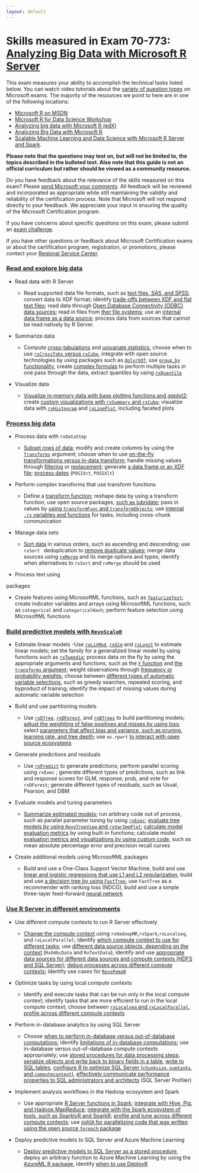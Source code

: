 ```yaml
---
layout: default
---
```


# Skills measured in Exam 70-773: [Analyzing Big Data with Microsoft R Server](https://www.microsoft.com/en-us/learning/exam-70-773.aspx)

This exam measures your ability to accomplish the technical tasks listed below. You can watch video tutorials about the [variety of question types](https://www.microsoft.com/en-us/learning/certification-exams.aspx?types=true) on Microsoft exams. The majority of the resources we point to here are in one of the following locations:

 - [Microsoft R on MSDN](https://msdn.microsoft.com/en-us/microsoft-r) 
 - [Microsoft R for Data Science Workshop](https://azure.github.io/LearnAnalytics-mr4ds/)
 - [Analyzing big data with Microsoft R (edX)](https://www.edx.org/course/analyzing-big-data-microsoft-r-server-microsoft-dat213x)
 - [Analyzing Big Data with Microsoft R](https://jonsan21.gitbooks.io/analyzing-big-data-with-microsoft-r/content/)
 - [Scalable Machine Learning and Data Science with Microsoft R Server and Spark](https://bookdown.org/alizaidi/mrs-spark-ml/).

**Please note that the questions may test on, but will not be limited to, the topics described in the bulleted text. Also note that this guide is not an official curriculum but rather should be viewed as a community resource.**

Do you have feedback about the relevance of the skills measured on this exam? Please [send Microsoft your comments](mailto:mslcd@microsoft.com?subject=Skills%20measured%20feedback). All feedback will be reviewed and incorporated as appropriate while still maintaining the validity and reliability of the certification process. Note that Microsoft will not respond directly to your feedback. We appreciate your input in ensuring the quality of the Microsoft Certification program.

If you have concerns about specific questions on this exam, please submit an [exam challenge](https://www.microsoft.com/en-us/learning/certification-exam-policies.aspx?challenge=true).

If you have other questions or feedback about Microsoft Certification exams or about the certification program, registration, or promotions, please contact your [Regional Service Center](https://www.microsoft.com/en-us/learning/help.aspx).

### [Read and explore big data](https://www.microsoft.com/en-us/learning/exam-70-773.aspx#syllabus-1)

- Read data with R Server
  
  - Read supported data file formats, such as [text files, SAS, and SPSS](https://msdn.microsoft.com/en-us/microsoft-r/scaler-user-guide-data-import); convert data to XDF format; identify [trade-offs between XDF and flat text files](https://smott.gitbooks.io/introduction-to-microsoft-r-server/content/12c-xdf-vs-csv.html); read data through [Open Database Connectivity (ODBC) data sources](https://msdn.microsoft.com/en-us/microsoft-r/scaler-odbc); read in files from [ther file systems](https://msdn.microsoft.com/en-us/microsoft-r/microsoft-r-get-started-node); use an [internal data frame as a data source](https://msdn.microsoft.com/en-us/microsoft-r/scaler/rximport); process data from sources that cannot be read natively by R Server.

- Summarize data
  
  - Compute [cross-tabulations](https://msdn.microsoft.com/en-us/microsoft-r/scaler-user-guide-crosstabs) and [univariate statistics](https://msdn.microsoft.com/en-us/microsoft-r/scaler-user-guide-data-summaries), choose when to use [`rxCrossTabs` versus `rxCube`](https://msdn.microsoft.com/en-us/microsoft-r/scaler-user-guide-crosstabs), integrate with open source technologies by using packages such as [`dplyrXdf`](https://github.com/RevolutionAnalytics/dplyrXdf), use [`group_by` functionality](https://github.com/RevolutionAnalytics/dplyrXdf/blob/master/vignettes/dplyrXdf_user.Rmd), create [complex formulas](https://msdn.microsoft.com/en-us/microsoft-r/scaler-user-guide-transform-functions) to perform multiple tasks in one pass through the data, extract quantiles by using [`rxQuantile`](https://msdn.microsoft.com/en-us/microsoft-r/scaler-user-guide-data-transform)

- Visualize data
  
  - [Visualize in-memory data with base plotting functions and ggplot2](https://smott.gitbooks.io/introduction-to-microsoft-r-server/content/21d-examining-outliers.html); create [custom visualizations with `rxSummary` and `rxCube`](https://smott.gitbooks.io/introduction-to-microsoft-r-server/content/22a-reordering-neighborhoods.html); visualize data with [`rxHistogram`](https://msdn.microsoft.com/en-us/microsoft-r/scaler-getting-started) and [`rxLinePlot`](https://msdn.microsoft.com/en-us/microsoft-r/scaler-distributed-computing), including faceted plots

### [Process big data](https://www.microsoft.com/en-us/learning/exam-70-773.aspx#syllabus-2)

- Process data with  `rxDataStep`

  - [Subset rows of data](https://msdn.microsoft.com/en-us/microsoft-r/scaler-user-guide-data-transform); modify and create columns by using the [`Transforms`](https://msdn.microsoft.com/en-us/microsoft-r/scaler-user-guide-data-transform) argument; choose when to use [on-the-fly transformations versus in-data transform](https://smott.gitbooks.io/introduction-to-microsoft-r-server/content/13b-a-simple-transformation.html); handle missing values through [filtering](https://smott.gitbooks.io/introduction-to-microsoft-r-server/content/21g-filtering-by-manhattan.html) or [replacement](https://msdn.microsoft.com/en-us/microsoft-r/scaler-user-guide-data-transform); generate [a data frame or an XDF file](https://msdn.microsoft.com/en-us/microsoft-r/scaler/rxdatastep); [process dates](https://msdn.microsoft.com/en-us/microsoft-r/scaler/rximport) (`POSIXct`, `POSIXlt`)

- Perform complex transforms that use transform functions

  - Define a [transform function](https://msdn.microsoft.com/en-us/microsoft-r/scaler-user-guide-transform-functions); reshape data by using a transform function; use open source packages, [such as lubridate](https://smott.gitbooks.io/introduction-to-microsoft-r-server/content/13c-complex-transformations.html); pass in values by [using `transformFunc` and `transformObjects`](https://msdn.microsoft.com/en-us/microsoft-r/scaler-user-guide-transform-functions); use [internal `.rx` variables and functions](https://msdn.microsoft.com/en-us/microsoft-r/scaler/rxtransform) for tasks, including cross-chunk communication

- Manage data sets

  - [Sort data](https://msdn.microsoft.com/en-us/microsoft-r/scaler-user-guide-data-transform) in various orders, such as ascending and descending; use  `rxSort ` deduplication to [remove duplicate values](https://msdn.microsoft.com/en-us/microsoft-r/scaler-user-guide-data-transform); merge data sources using [`rxMerge`](https://msdn.microsoft.com/en-us/microsoft-r/scaler-user-guide-data-transform) and its merge options and types; identify when alternatives to `rxSort` and `rxMerge` should be used

- Process text using 

packages
  
  - Create features using MicrosoftML functions, such as [`featurizeText`](https://github.com/Azure/mr4ds/blob/master/Student-Resources/rmarkdown/6-MML-for-NLP.rmd);  create indicator variables and arrays using MicrosoftML functions, such as `categorical` and `categoricalHash`; perform feature selection using MicrosoftML functions

### [Build predictive models with `RevoScaleR`](https://www.microsoft.com/en-us/learning/exam-70-773.aspx#syllabus-3)

- Estimate linear models
  -Use [`rxLinMod`](https://msdn.microsoft.com/en-us/microsoft-r/scaler-user-guide-linear-model), [`rxGlm`](https://msdn.microsoft.com/en-us/microsoft-r/scaler-user-guide-generalized-linear-model) and [`rxLogit`](https://msdn.microsoft.com/en-us/microsoft-r/scaler-user-guide-logistic-regression) to estimate linear models; set the family for a generalized linear model by using functions such as [`rxTweedie`](https://msdn.microsoft.com/en-us/microsoft-r/scaler-user-guide-generalized-linear-model); process data on the fly by using the appropriate arguments and functions, such as the [`F` function](https://msdn.microsoft.com/en-us/microsoft-r/scaler-user-guide-data-summaries) and [the `transforms` argument](https://msdn.microsoft.com/en-us/microsoft-r/scaler-user-guide-data-summaries); weight observations through [frequency or probability weights](https://msdn.microsoft.com/en-us/microsoft-r/scaler-user-guide-linear-model); choose between [different types of automatic variable selections](https://msdn.microsoft.com/en-us/microsoft-r/scaler-user-guide-linear-model), such as greedy searches, repeated scoring, and byproduct of training; identify the impact of missing values during automatic variable selection

- Build and use partitioning models
  
  - Use [`rxDTree`](https://msdn.microsoft.com/en-us/microsoft-r/scaler-user-guide-decision-tree), [`rxDForest`](https://msdn.microsoft.com/en-us/microsoft-r/scaler-user-guide-decision-forest), and [`rxBTrees`](https://msdn.microsoft.com/en-us/microsoft-r/scaler-user-guide-boosting) to build partitioning models; [adjust the weighting of false positives and misses by using loss](https://msdn.microsoft.com/en-us/microsoft-r/scaler-user-guide-decision-forest); select [parameters that affect bias and variance, such as pruning, learning rate, and tree depth](https://msdn.microsoft.com/en-us/microsoft-r/scaler-user-guide-decision-tree); use `as.rpart` [to interact with open source ecosystems](https://msdn.microsoft.com/en-us/microsoft-r/scaler-user-guide-pmml)

- Generate predictions and residuals
  
  - Use [`rxPredict`](https://msdn.microsoft.com/en-us/microsoft-r/scaler-user-guide-linear-model) to generate predictions; perform parallel scoring using  `rxExec` ; generate different types of predictions, such as link and response scores for GLM, response, prob, and vote for `rxDForest`; generate different types of residuals, such as Usual, Pearson, and DBM

- Evaluate models and tuning parameters
  
  - [Summarize estimated models](https://msdn.microsoft.com/en-us/microsoft-r/scaler-user-guide-linear-model); run arbitrary code out of process, such as parallel parameter tuning by using [`rxExec`](https://msdn.microsoft.com/en-us/microsoft-r/scaler-distributed-computing); [evaluate tree models by using `RevoTreeView` and `rxVarImpPlot`](https://msdn.microsoft.com/en-us/microsoft-r/scaler-user-guide-decision-tree); [calculate model evaluation metrics](https://msdn.microsoft.com/en-us/microsoft-r/scaler-user-guide-logistic-regression) by using built-in functions; calculate model [evaluation metrics and visualizations by using custom code](https://smott.gitbooks.io/introduction-to-microsoft-r-server/content/32g-judging-predictive-performance.html), such as mean absolute percentage error and precision recall curves

- Create additional models using MicrosoftML packages
  
  - Build and use a One-Class Support Vector Machine, build and use [linear and logistic regressions that use L1 and L2 regularization](https://github.com/Azure/mr4ds/blob/master/Student-Resources/rmarkdown/6-MML-for-NLP.rmd), build and use [a decision tree by using `FastTree`](https://github.com/Azure/mr4ds/blob/master/Student-Resources/rmarkdown/6-MML-for-NLP.rmd), use `FastTree` as a recommender with ranking loss (NDCG), build and use a simple three-layer feed-forward [neural network](https://github.com/Azure/mr4ds/blob/master/Student-Resources/rmarkdown/6-MML-for-NLP.rmd)

### [Use R Server in different environments](https://www.microsoft.com/en-us/learning/exam-70-773.aspx#syllabus-4)

- Use different compute contexts to run R Server effectively
  
  - [Change the compute context](https://msdn.microsoft.com/en-us/microsoft-r/scaler-distributed-computing) using `rxHadoopMR`,`rxSpark`,`rxLocalseq`, and `rxLocalParallel`; identify [which compute context to use for different tasks](https://msdn.microsoft.com/en-us/microsoft-r/scaler-distributed-computing); use [different data source objects, depending on the context](https://msdn.microsoft.com/en-us/microsoft-r/scaler-distributed-computing) (`RxOdbcData` and `RxTextData`); identify and use [appropriate data sources for different data sources and compute contexts (HDFS and SQL Server)](https://msdn.microsoft.com/en-us/microsoft-r/scaler-distributed-computing); [debug processes across different compute contexts](https://msdn.microsoft.com/en-us/microsoft-r/scaler-distributed-computing); identify use cases for [`RevoPemaR`](https://msdn.microsoft.com/en-us/microsoft-r/pemar-getting-started)

- Optimize tasks by using local compute contexts
  
  - Identify and execute tasks that can be run only in the local compute context; identify tasks that are more efficient to run in the local compute context; choose between [`rxLocalseq` and `rxLocalParallel`](https://msdn.microsoft.com/en-us/microsoft-r/scaler-distributed-computing), [profile across different compute contexts](https://msdn.microsoft.com/en-us/microsoft-r/scaler-distributed-computing)

- Perform in-database analytics by using SQL Server
  
  - Choose [when to perform in-database versus out-of-database computations](https://smott.gitbooks.io/introduction-to-microsoft-r-server/content/41c-deploying-to-sql-server-demo.html); identify [limitations of in-database computations](https://smott.gitbooks.io/introduction-to-microsoft-r-server/content/41c-deploying-to-sql-server-demo.html); use in-database versus out-of-database compute contexts appropriately; use [stored procedures for data processing steps](https://msdn.microsoft.com/en-us/library/mt683483.aspx); [serialize objects and write back to binary fields in a table](https://smott.gitbooks.io/introduction-to-microsoft-r-server/content/41c-deploying-to-sql-server-demo.html), [write to SQL tables](https://msdn.microsoft.com/en-us/library/mt634286.aspx), [configure R to optimize SQL Server (`chunksize`, `numtasks`, and `computecontext`)](https://msdn.microsoft.com/en-us/library/mt723571.aspx), [effectively communicate performance properties to SQL administrators and architects](https://msdn.microsoft.com/en-us/library/mt723574.aspx) (SQL Server Profiler)

- Implement analysis workflows in the Hadoop ecosystem and Spark
  
  - Use appropriate [R Server functions in Spark](https://msdn.microsoft.com/en-us/microsoft-r/scaler-spark-getting-started); [integrate with Hive, Pig, and Hadoop MapReduce](https://docs.microsoft.com/en-us/azure/hdinsight/hdinsight-hadoop-r-server-get-started#accessing-data-in-hive-and-parquet); [integrate with the Spark ecosystem of tools, such as SparklyR and SparkR](https://bookdown.org/alizaidi/mrs-spark-ml/apache-spark-1.html#mllib); [profile and tune across different compute contexts](https://msdn.microsoft.com/en-us/microsoft-r/scaler-distributed-computing); use [`doRSR` for parallelizing code that was written using the open source `foreach` package](https://msdn.microsoft.com/en-us/microsoft-r/scaler-distributed-computing)

- Deploy predictive models to SQL Server and Azure Machine Learning
  
  - [Deploy predictive models to SQL Server as a stored procedure](https://msdn.microsoft.com/en-us/library/mt634292.aspx), deploy an arbitrary function to Azure Machine Learning by using the [AzureML R package](https://cran.r-project.org/web/packages/AzureML/vignettes/getting_started.html), identify [when to use DeployR](https://msdn.microsoft.com/en-us/microsoft-r/deployr-about)
